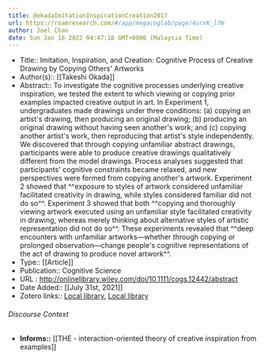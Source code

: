 ```yaml
---
title: @okadaImitationInspirationCreation2017
url: https://roamresearch.com/#/app/megacoglab/page/4urxK_l7W
author: Joel Chan
date: Sun Jan 16 2022 04:47:18 GMT+0800 (Malaysia Time)
---
```


- Title:: Imitation, Inspiration, and Creation: Cognitive Process of Creative Drawing by Copying Others' Artworks
- Author(s):: [[Takeshi Okada]]
- Abstract:: To investigate the cognitive processes underlying creative inspiration, we tested the extent to which viewing or copying prior examples impacted creative output in art. In Experiment 1, undergraduates made drawings under three conditions: (a) copying an artist's drawing, then producing an original drawing; (b) producing an original drawing without having seen another's work; and (c) copying another artist's work, then reproducing that artist's style independently. We discovered that through copying unfamiliar abstract drawings, participants were able to produce creative drawings qualitatively different from the model drawings. Process analyses suggested that participants' cognitive constraints became relaxed, and new perspectives were formed from copying another's artwork. Experiment 2 showed that ^^exposure to styles of artwork considered unfamiliar facilitated creativity in drawing, while styles considered familiar did not do so^^. Experiment 3 showed that both ^^copying and thoroughly viewing artwork executed using an unfamiliar style facilitated creativity in drawing, whereas merely thinking about alternative styles of artistic representation did not do so^^. These experiments revealed that ^^deep encounters with unfamiliar artworks—whether through copying or prolonged observation—change people's cognitive representations of the act of drawing to produce novel artwork^^.
- Type:: [[Article]]
- Publication:: Cognitive Science
- URL : http://onlinelibrary.wiley.com/doi/10.1111/cogs.12442/abstract
- Date Added:: [[July 31st, 2021]]
- Zotero links:: [Local library](zotero://select/groups/2451508/items/M3CSXQYR), [Local library](https://www.zotero.org/groups/2451508/items/M3CSXQYR)

###### Discourse Context

- **Informs::** [[THE - interaction-oriented theory of creative inspiration from examples]]
